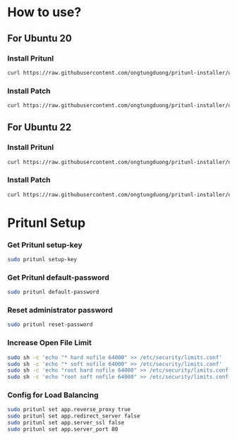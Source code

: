 # How to use?

## For Ubuntu 20

### Install Pritunl
```bash
curl https://raw.githubusercontent.com/ongtungduong/pritunl-installer/ubuntu-20/install.sh | sudo bash
```

### Install Patch
```bash
curl https://raw.githubusercontent.com/ongtungduong/pritunl-installer/ubuntu-20/patch.sh | sudo bash
```

## For Ubuntu 22

### Install Pritunl
```bash
curl https://raw.githubusercontent.com/ongtungduong/pritunl-installer/ubuntu-22/install.sh | sudo bash
```

### Install Patch
```bash
curl https://raw.githubusercontent.com/ongtungduong/pritunl-installer/ubuntu-22/patch.sh | sudo bash
```

# Pritunl Setup

### Get Pritunl setup-key
```bash
sudo pritunl setup-key
```

### Get Pritunl default-password
```bash
sudo pritunl default-password
```

### Reset administrator password
```bash
sudo pritunl reset-password
```

### Increase Open File Limit
```bash
sudo sh -c 'echo "* hard nofile 64000" >> /etc/security/limits.conf'
sudo sh -c 'echo "* soft nofile 64000" >> /etc/security/limits.conf'
sudo sh -c 'echo "root hard nofile 64000" >> /etc/security/limits.conf'
sudo sh -c 'echo "root soft nofile 64000" >> /etc/security/limits.conf'
```

### Config for Load Balancing
```bash
sudo pritunl set app.reverse_proxy true
sudo pritunl set app.redirect_server false
sudo pritunl set app.server_ssl false
sudo pritunl set app.server_port 80
```

